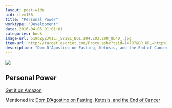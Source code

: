 ```yaml
---
layout: post-wide
uid: item158
title: "Personal Power"
worktype: "Development"
date: 2016-04-05 01:01:01
categories: book
image-url: 519qZyZJVIL._SY291_BO1,204,203,200_QL40_.jpg
item-url: http://target.georiot.com/Proxy.ashx?tsid=14707&GR_URL=http%3A%2F%2Fwww.amazon.com%2FPersonal-Classic-Edition-Anthony-Robbins%2Fdp%2FB006EQLYG8%2F
description: "Dom D’Agostino on Fasting, Ketosis, and the End of Cancer"
---
```

<a href="http://target.georiot.com/Proxy.ashx?tsid=14707&GR_URL=http%3A%2F%2Fwww.amazon.com%2FPersonal-Classic-Edition-Anthony-Robbins%2Fdp%2FB006EQLYG8%2F" target="blank"><img src="../../../../img/thumbs/519qZyZJVIL._SY291_BO1,204,203,200_QL40_.jpg" class="prod-img"></a>
<h2>Personal Power</h2>
<p><a href="http://target.georiot.com/Proxy.ashx?tsid=14707&GR_URL=http%3A%2F%2Fwww.amazon.com%2FPersonal-Classic-Edition-Anthony-Robbins%2Fdp%2FB006EQLYG8%2F" target="blank">Get it on Amazon</a><p>
<p>Mentioned in: <a href="http://fourhourworkweek.com/2015/11/03/dominic-dagostino/" target="blank">Dom D’Agostino on Fasting, Ketosis, and the End of Cancer</a></p>
